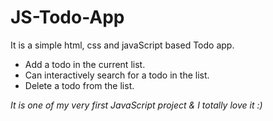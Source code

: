 # JS-Todo-App
It is a simple html, css and javaScript based Todo app.

 - Add a todo in the current list.
 - Can interactively search for a todo in the list.
 - Delete a todo from the list.

*It is one of my very first JavaScript project & I totally love it :)*
